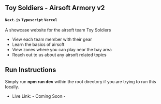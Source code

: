 ## Toy Soldiers - Airsoft Armory v2
**`Next.js`** **`Typescript`** **`Vercel`** <br/><br/>
A showcase website for the airsoft team Toy Soldiers
- View each team member with their gear
- Learn the basics of airsoft
- View zones where you can play near the bay area
- Reach out to us about any airsoft related topics

## Run Instructions
Simply run __npm run dev__ within the root directory if you are trying to run this locally.
- Live Link: - Coming Soon -
